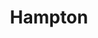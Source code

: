 ---
title: Hampton
category: paintings
series: 
year: 2012
image: hampton.jpg
size: 
materials: oil on canvas
---